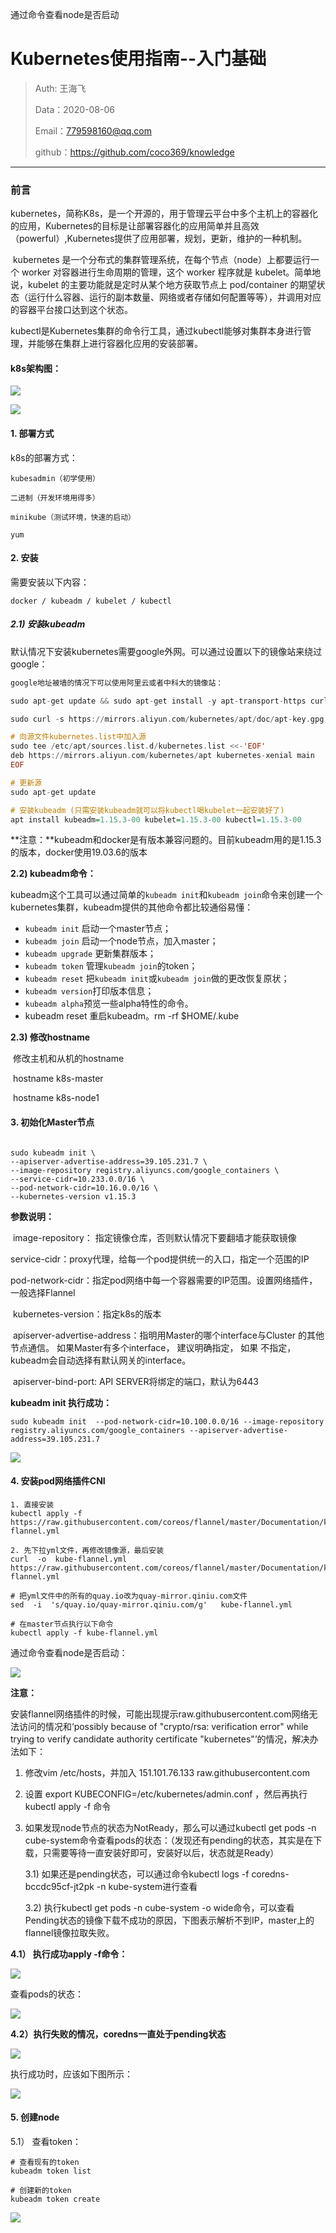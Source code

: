 通过命令查看node是否启动

# Kubernetes使用指南--入门基础

> Auth: 王海飞
>
> Data：2020-08-06
>
> Email：779598160@qq.com
>
> github：https://github.com/coco369/knowledge

------

### 前言

​	kubernetes，简称K8s，是一个开源的，用于管理云平台中多个主机上的容器化的应用，Kubernetes的目标是让部署容器化的应用简单并且高效（powerful）,Kubernetes提供了应用部署，规划，更新，维护的一种机制。

​        kubernetes 是一个分布式的集群管理系统，在每个节点（node）上都要运行一个 worker 对容器进行生命周期的管理，这个 worker 程序就是 kubelet。简单地说，kubelet 的主要功能就是定时从某个地方获取节点上 pod/container 的期望状态（运行什么容器、运行的副本数量、网络或者存储如何配置等等），并调用对应的容器平台接口达到这个状态。

​        kubectl是Kubernetes集群的命令行工具，通过kubectl能够对集群本身进行管理，并能够在集群上进行容器化应用的安装部署。

#### k8s架构图：

![](../images/k8s_jiagoutu1.png)

![](../images/k8s_jiagoutu.png)



#### 1. 部署方式

k8s的部署方式：

    kubesadmin（初学使用）
    
    二进制（开发环境用得多）
    
    minikube（测试环境，快速的启动）
    
    yum

#### 2. 安装

需要安装以下内容：

    docker / kubeadm / kubelet / kubectl

##### 2.1) 安装kubeadm

默认情况下安装kubernetes需要google外网。可以通过设置以下的镜像站来绕过google：

```haskell
google地址被墙的情况下可以使用阿里云或者中科大的镜像站：

sudo apt-get update && sudo apt-get install -y apt-transport-https curl

sudo curl -s https://mirrors.aliyun.com/kubernetes/apt/doc/apt-key.gpg | sudo apt-key add -

# 向源文件kubernetes.list中加入源
sudo tee /etc/apt/sources.list.d/kubernetes.list <<-'EOF'
deb https://mirrors.aliyun.com/kubernetes/apt kubernetes-xenial main
EOF

# 更新源
sudo apt-get update

# 安装kubeadm (只需安装kubeadm就可以将kubectl喝kubelet一起安装好了)
apt install kubeadm=1.15.3-00 kubelet=1.15.3-00 kubectl=1.15.3-00
```

**注意：**kubeadm和docker是有版本兼容问题的。目前kubeadm用的是1.15.3的版本，docker使用19.03.6的版本

**2.2) kubeadm命令：**

kubeadm这个工具可以通过简单的`kubeadm init`和`kubeadm join`命令来创建一个kubernetes集群，kubeadm提供的其他命令都比较通俗易懂：

- `kubeadm init` 启动一个master节点；
- `kubeadm join` 启动一个node节点，加入master；
- `kubeadm upgrade` 更新集群版本；
- `kubeadm token` 管理`kubeadm join`的token；
- `kubeadm reset` 把`kubeadm init`或`kubeadm join`做的更改恢复原状；
- `kubeadm version`打印版本信息；
- `kubeadm alpha`预览一些alpha特性的命令。
- kubeadm reset   重启kubeadm。rm -rf $HOME/.kube

**2.3) 修改hostname**

​	修改主机和从机的hostname

​		hostname k8s-master 

​		hostname k8s-node1

#### 3. 初始化Master节点

```

sudo kubeadm init \
--apiserver-advertise-address=39.105.231.7 \
--image-repository registry.aliyuncs.com/google_containers \
--service-cidr=10.233.0.0/16 \
--pod-network-cidr=10.16.0.0/16 \
--kubernetes-version v1.15.3

```

**参数说明：**

​	image-repository： 指定镜像仓库，否则默认情况下要翻墙才能获取镜像

​	service-cidr：proxy代理，给每一个pod提供统一的入口，指定一个范围的IP

​	pod-network-cidr：指定pod网络中每一个容器需要的IP范围。设置网络插件，一般选择Flannel

​	kubernetes-version：指定k8s的版本

​	apiserver-advertise-address：指明用Master的哪个interface与Cluster 的其他节点通信。 如果Master有多个interface， 建议明确指定， 如果 不指定， kubeadm会自动选择有默认网关的interface。

​	apiserver-bind-port: API SERVER将绑定的端口，默认为6443

**kubeadm init 执行成功：**

```
sudo kubeadm init  --pod-network-cidr=10.100.0.0/16 --image-repository registry.aliyuncs.com/google_containers --apiserver-advertise-address=39.105.231.7
```

![](../images/kubeadm_successful.png)



#### 4. 安装pod网络插件CNI

```
1. 直接安装
kubectl apply -f https://raw.githubusercontent.com/coreos/flannel/master/Documentation/kube-flannel.yml

2. 先下拉yml文件，再修改镜像源，最后安装
curl  -o  kube-flannel.yml  https://raw.githubusercontent.com/coreos/flannel/master/Documentation/kube-flannel.yml

# 把yml文件中的所有的quay.io改为quay-mirror.qiniu.com文件
sed  -i  's/quay.io/quay-mirror.qiniu.com/g'   kube-flannel.yml

# 在master节点执行以下命令
kubectl apply -f kube-flannel.yml
```

通过命令查看node是否启动：

![](../images/kubectl_node.png)



**注意：**

安装flannel网络插件的时候，可能出现提示raw.githubusercontent.com网络无法访问的情况和‘possibly because of "crypto/rsa: verification error" while trying to verify candidate authority certificate "kubernetes"’的情况，解决办法如下：

1. 修改vim /etc/hosts，并加入 151.101.76.133  raw.githubusercontent.com

2. 设置 export KUBECONFIG=/etc/kubernetes/admin.conf ，然后再执行kubectl apply -f 命令

3. 如果发现node节点的状态为NotReady，那么可以通过kubectl get pods -n cube-system命令查看pods的状态：（发现还有pending的状态，其实是在下载，只需要等待一直安装好即可，安装好以后，状态就是Ready）

   3.1)  如果还是pending状态，可以通过命令kubectl logs -f coredns-bccdc95cf-jt2pk -n kube-system进行查看

   3.2) 执行kubectl get pods -n cube-system -o wide命令，可以查看Pending状态的镜像下载不成功的原因，下图表示解析不到IP，master上的flannel镜像拉取失败。

**4.1） 执行成功apply -f命令：**

![](../images/kubectl_yml.png)

查看pods的状态：

![](../images/kubectl_pods_status.png)

**4.2）执行失败的情况，coredns一直处于pending状态**

![](../images/kubectl_pods_pending.png)

执行成功时，应该如下图所示：

![](../images/kubectl_pods_ok.png)

#### 5. 创建node

5.1） 查看token：

```
# 查看现有的token
kubeadm token list

# 创建新的token
kubeadm token create
```
![](../images/kubectl_token.png)